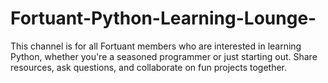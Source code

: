 # Fortuant-Python-Learning-Lounge-
This channel is for all Fortuant members who are interested in learning Python, whether you're a seasoned programmer or just starting out. Share resources, ask questions, and collaborate on fun projects together.
